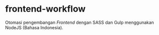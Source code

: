 # frontend-workflow
Otomasi pengembangan *Frontend* dengan SASS dan Gulp menggunakan NodeJS (Bahasa Indonesia).
